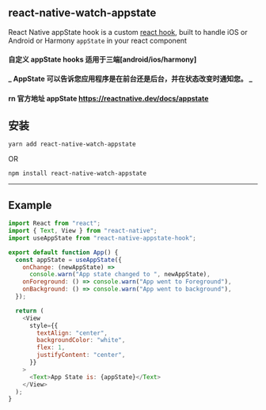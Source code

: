 ## react-native-watch-appstate

React Native appState hook is a custom [react hook](https://reactjs.org/docs/hooks-intro.html), built to handle iOS or Android or Harmony `appState` in your react component

#### 自定义 appState hooks 适用于三端[android/ios/harmony]

**_ AppState 可以告诉您应用程序是在前台还是后台，并在状态改变时通知您。 _**

#### rn 官方地址 appState <https://reactnative.dev/docs/appstate>

## 安装

`yarn add react-native-watch-appstate`

OR

`npm install react-native-watch-appstate`

---

## Example

```javascript
import React from "react";
import { Text, View } from "react-native";
import useAppState from "react-native-appstate-hook";

export default function App() {
  const appState = useAppState({
    onChange: (newAppState) =>
      console.warn("App state changed to ", newAppState),
    onForeground: () => console.warn("App went to Foreground"),
    onBackground: () => console.warn("App went to background"),
  });

  return (
    <View
      style={{
        textAlign: "center",
        backgroundColor: "white",
        flex: 1,
        justifyContent: "center",
      }}
    >
      <Text>App State is: {appState}</Text>
    </View>
  );
}
```
